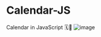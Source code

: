 # Calendar-JS
Calendar in JavaScript 🗓️📆
![image](https://github.com/DhruvJhaJet/Calendar-JS-/assets/116288192/761742d6-eac3-4c4e-990a-fbb833f074ff)
